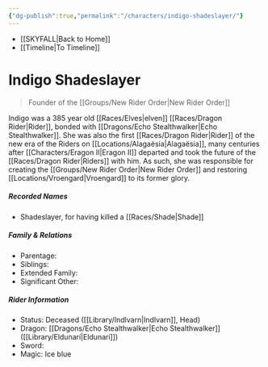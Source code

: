 ```yaml
---
{"dg-publish":true,"permalink":"/characters/indigo-shadeslayer/"}
---
```


- [[SKYFALL\|Back to Home]]
- [[Timeline\|To Timeline]]

# Indigo Shadeslayer
>Founder of the [[Groups/New Rider Order\|New Rider Order]]

Indigo was a 385 year old [[Races/Elves\|elven]] [[Races/Dragon Rider\|Rider]], bonded with [[Dragons/Echo Stealthwalker\|Echo Stealthwalker]]. She was also the first [[Races/Dragon Rider\|Rider]] of the new era of the Riders on [[Locations/Alagaësia\|Alagaësia]], many centuries after [[Characters/Eragon II\|Eragon II]] departed and took the future of the [[Races/Dragon Rider\|Riders]] with him. As such, she was responsible for creating the [[Groups/New Rider Order\|New Rider Order]] and restoring [[Locations/Vroengard\|Vroengard]] to its former glory. 

##### Recorded Names
- Shadeslayer, for having killed a [[Races/Shade\|Shade]]

##### Family & Relations
- Parentage: 
- Siblings:
- Extended Family:
- Significant Other:

##### Rider Information
- Status: Deceased ([[Library/Indlvarn\|Indlvarn]], Head)
- Dragon: [[Dragons/Echo Stealthwalker\|Echo Stealthwalker]] ([[Library/Eldunarí\|Eldunarí]])
- Sword: 
- Magic: Ice blue